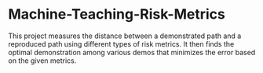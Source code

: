 # Machine-Teaching-Risk-Metrics
This project measures the distance between a demonstrated path and a reproduced path using different types of risk metrics. It then finds the optimal demonstration among various demos that minimizes the error based on the given metrics.
